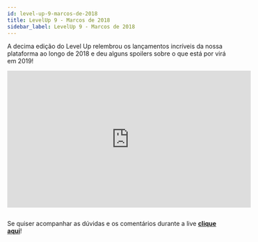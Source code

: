 ```yaml
---
id: level-up-9-marcos-de-2018
title: LevelUp 9 - Marcos de 2018
sidebar_label: LevelUp 9 - Marcos de 2018
---
```


A decima edição do Level Up relembrou os lançamentos incríveis da nossa plataforma ao longo de 2018 e deu alguns spoilers sobre o que está por virá em 2019! 

<iframe width="560" height="315" src="https://www.youtube.com/embed/jpMFqKN5FIo" frameborder="0" allow="accelerometer; autoplay; encrypted-media; gyroscope; picture-in-picture" allowfullscreen></iframe>

<pre></pre>

Se quiser acompanhar as dúvidas e os comentários durante a live [**clique aqui**](https://www.facebook.com/blip.messaging/videos/906330196390113/)!